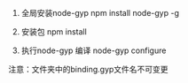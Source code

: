 
1. 全局安装node-gyp
npm install node-gyp -g

2. 安装包
npm install

3. 执行node-gyp 编译
node-gyp configure

注意：文件夹中的binding.gyp文件名不可变更